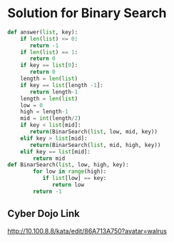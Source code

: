 # Solution for Binary Search
```python
def answer(list, key):
    if len(list) <= 0:
       return -1
    if len(list) == 1:
       return 0
    if key == list[0]:
       return 0
    length = len(list)
    if key == list[length -1]:
       return length-1
    length = len(list)
    low = 0
    high = length-1
    mid = int(length/2)
    if key < list[mid]:
       return(BinarSearch(list, low, mid, key))
    elif key > list[mid]:
       return(BinarSearch(list, mid, high, key))
    elif key == list[mid]:
        return mid
def BinarSearch(list, low, high, key):
        for low in range(high):
           if list[low] == key:
              return low
        return -1
```

## Cyber Dojo Link

http://10.100.8.8/kata/edit/86A713A750?avatar=walrus
